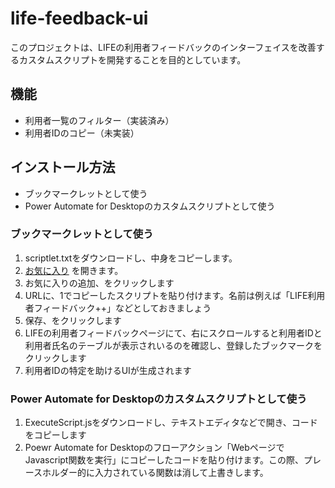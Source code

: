 # life-feedback-ui

このプロジェクトは、LIFEの利用者フィードバックのインターフェイスを改善するカスタムスクリプトを開発することを目的としています。

## 機能

- 利用者一覧のフィルター（実装済み）
- 利用者IDのコピー（未実装）

## インストール方法

- ブックマークレットとして使う
- Power Automate for Desktopのカスタムスクリプトとして使う

### ブックマークレットとして使う

1. scriptlet.txtをダウンロードし、中身をコピーします。
2. [お気に入り](edge://favorites/) を開きます。
3. お気に入りの追加、をクリックします
4. URLに、1でコピーしたスクリプトを貼り付けます。名前は例えば「LIFE利用者フィードバック++」などとしておきましょう
5. 保存、をクリックします
6. LIFEの利用者フィードバックページにて、右にスクロールすると利用者IDと利用者氏名のテーブルが表示されいるのを確認し、登録したブックマークをクリックします
7. 利用者IDの特定を助けるUIが生成されます

### Power Automate for Desktopのカスタムスクリプトとして使う

1. ExecuteScript.jsをダウンロードし、テキストエディタなどで開き、コードをコピーします
2. Poewr Automate for Desktopのフローアクション「WebページでJavascript関数を実行」にコピーしたコードを貼り付けます。この際、プレースホルダー的に入力されている関数は消して上書きします。